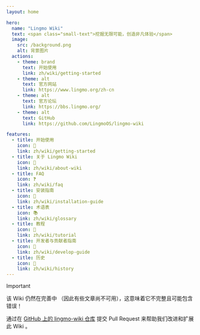 ```yaml
---
layout: home

hero:
  name: "Lingmo Wiki"
  text: <span class="small-text">挖掘无限可能，创造非凡体验</span>
  image:
    src: /background.png
    alt: 背景图片
  actions:
    - theme: brand
      text: 开始使用
      link: zh/wiki/getting-started
    - theme: alt
      text: 官方网站
      link: https://www.lingmo.org/zh-cn
    - theme: alt
      text: 官方论坛
      link: https://bbs.lingmo.org/
    - theme: alt
      text: GitHub
      link: https://github.com/LingmoOS/lingmo-wiki

features:
  - title: 开始使用
    icon: 🚀
    link: zh/wiki/getting-started
  - title: 关于 Lingmo Wiki
    icon: 📕
    link: zh/wiki/about-wiki
  - title: FAQ
    icon: ❓
    link: zh/wiki/faq
  - title: 安装指南
    icon: 💾
    link: zh/wiki/installation-guide
  - title: 术语表
    icon: 📚
    link: zh/wiki/glossary
  - title: 教程
    icon: 📝
    link: zh/wiki/tutorial
  - title: 开发者与贡献者指南
    icon: 🌱
    link: zh/wiki/develop-guide
  - title: 历史
    icon: 📖
    link: zh/wiki/history
---
```

> [!Important]
> 该 Wiki 仍然在完善中 （因此有些文章尚不可用），这意味着它不完整且可能包含错误！
>
> 通过在 [GitHub 上的 lingmo-wiki 仓库](https://github.com/LingmoOS/lingmo-wiki) 提交 Pull Request 来帮助我们改进和扩展此 Wiki 。
